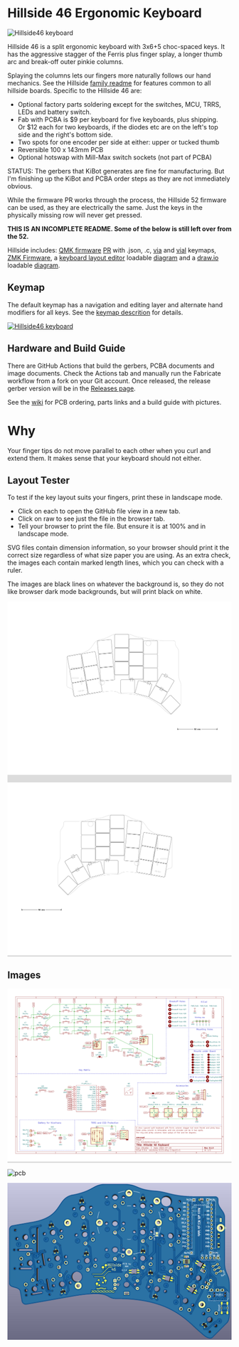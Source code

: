 # Hillside 46 Ergonomic Keyboard

![Hillside46 keyboard](https://github.com/mmccoyd/hillside/wiki/image/46/hill46_photo_1024.png)


Hillside 46 is a split ergonomic keyboard with 3x6+5 choc-spaced keys.
It has the aggressive stagger of the Ferris plus
  finger splay,
  a longer thumb arc and break-off outer pinkie columns.

Splaying the columns lets our fingers more naturally follows our hand mechanics.
See the Hillside [family readme](../README.md) for features common to all hillside boards. Specific to the Hillside 46 are: 

* Optional factory parts soldering except for the switches, MCU, TRRS, LEDs and battery switch.
* Fab with PCBA is $9 per keyboard for five keyboards, plus shipping.  
  Or $12 each for two keyboards, if the diodes etc are on the left's top side and the right's bottom side.
* Two spots for one encoder per side at either: upper or tucked thumb
* Reversible 100 x 143mm PCB
* Optional hotswap with Mill-Max switch sockets (not part of PCBA)


STATUS: 
The gerbers that KiBot generates are fine for manufacturing.
But I'm finishing up the KiBot and PCBA order steps as they are not immediately obvious.

While the firmware PR works through the process, 
  the Hillside 52 firmware can be used, as they are electrically the same. 
Just the keys in the physically missing row will never get pressed.

**THIS IS AN INCOMPLETE README. Some of the below is still left over from the 52.**


Hillside includes:
 [QMK firmware](https://github.com/qmk/qmk_firmware/tree/master/keyboards/handwired/hillside) 
 [PR](https://github.com/qmk/qmk_firmware/pull/17374) 
 with .json, .c, 
 [via](https://github.com/mmccoyd/hillside/wiki/hill_46/via_config.json) and 
 [vial](https://github.com/mmccoyd/vial-qmk/tree/hillside_46/keyboards/handwired/hillside/46/keymaps) keymaps,
 [ZMK Firmware](https://github.com/mmccoyd/zmk-config),
 a [keyboard layout editor](http://www.keyboard-layout-editor.com/) 
 loadable [diagram](https://github.com/mmccoyd/hillside/wiki/hill_46/keyboard-layout-editor.json)
 and a [draw.io](https://app.diagrams.net) 
 loadable [diagram](https://github.com/mmccoyd/hillside/wiki/hill_46/drawio_keymap.png).


## Keymap

The default keymap has a navigation and editing layer and alternate hand modifiers for all keys. See the [keymap descrition](https://github.com/mmccoyd/hillside/wiki/Hillside%2046%20Keymap) for details.

[![Hillside46 keyboard](https://github.com/mmccoyd/hillside/wiki/image/46/keymap/hill46_summary.png)](https://github.com/mmccoyd/hillside/wiki/Hillside%2046%20Keymap)

## Hardware and Build Guide

There are GitHub Actions that build the gerbers, PCBA documents and image documents. Check the Actions tab and manually run the Fabricate workflow from a fork on your Git account. Once released, the release gerber version will be in the [Releases page](https://github.com/mmccoyd/hillside/releases).

See the [wiki](https://github.com/mmccoyd/hillside/wiki)
  for PCB ordering, parts links and a build guide with pictures.

# Why

Your finger tips do not move parallel to each other when you curl and extend them. It makes sense that your keyboard should not either.


## Layout Tester
To test if the key layout suits your fingers,
 print these in landscape mode. 
 
  - Click on each to open the GitHub file view in a new tab. 
  - Click on raw to see just the file in the browser tab.
  - Tell your browser to print the file. But ensure it is at 100% and in landscape mode.
  
SVG files contain dimension information, so your browser should print it the correct size regardless of what size paper you are using.
As an extra check, the images each contain marked length lines, which you can check with a ruler.

The images are black lines on whatever the background is, so they do not like browser dark mode backgrounds, but will print black on white.

<div style="background-color:#DCDCDC;">

![switches](doc/image/hill46_switches_left.svg "Switch Layout Left")

![switches](doc/image/hill46_switches_right.svg "Switch Layout Right")
</div>

## Images

<div style="background-color:#DCDCDC;">

![Schematic](doc/image/hill46_schematic.svg "Schematic")
</div> 

![pcb](https://github.com/mmccoyd/hillside/wiki/hill_46/hill46_pcb.png "PCB")

![render](doc/image/hill46_pcb_render.png "Front Render")

